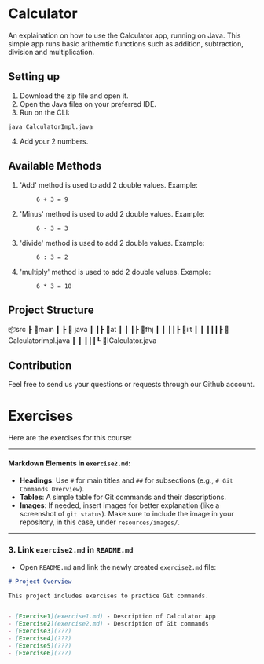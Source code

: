 # Calculator

An explaination on how to use the Calculator app, running on Java. This simple app runs basic arithemtic functions such as addition, subtraction, division and multiplication. 

## Setting up
1. Download the zip file and open it. 
2. Open the Java files on your preferred IDE. 
3. Run on the CLI:
```
java CalculatorImpl.java 
```
4. Add your 2 numbers.


## Available Methods
1. 'Add' method is used to add 2 double values. Example:
``` 
        6 + 3 = 9
``` 
2. 'Minus' method is used to add 2 double values. Example: 
``` 
        6 - 3 = 3
``` 
3. 'divide' method is used to add 2 double values. Example:
``` 
        6 : 3 = 2
``` 
4. 'multiply' method is used to add 2 double values. Example:
``` 
        6 * 3 = 18
``` 

## Project Structure 

📦src
 ┣ 📂main
 ┃ ┣ 📂 java
 ┃  ┃┣ 📂at
 ┃  ┃ ┃┣ 📂fhj
 ┃  ┃ ┃┃┣ 📂iit
 ┃  ┃ ┃┃┃┣ 📜Calculatorimpl.java
 ┃ ┃ ┃┃┃┗ 📜ICalculator.java

## Contribution 
Feel free to send us your questions or requests through our Github account.


# Exercises

Here are the exercises for this course:


---

#### **Markdown Elements in `exercise2.md`**:
- **Headings**: Use `#` for main titles and `##` for subsections (e.g., `# Git Commands Overview`).
- **Tables**: A simple table for Git commands and their descriptions.
- **Images**: If needed, insert images for better explanation (like a screenshot of `git status`). Make sure to include the image in your repository, in this case, under `resources/images/`.

---

### **3. Link `exercise2.md` in `README.md`**

- Open `README.md` and link the newly created `exercise2.md` file:

```markdown
# Project Overview

This project includes exercises to practice Git commands.


- [Exercise1](exercise1.md) - Description of Calculator App
- [Exercise2](exercise2.md) - Description of Git commands
- [Exercise3](???)
- [Exercise4](???)
- [Exercise5](???)
- [Exercise6](???)
